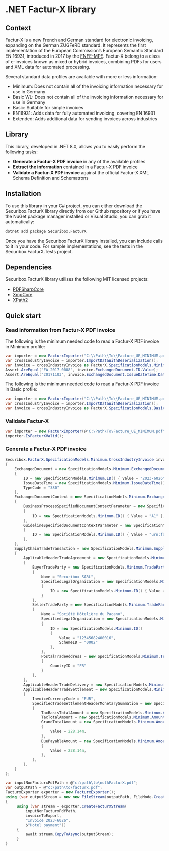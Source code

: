 # .NET Factur-X library

## Context
Factur-X is a new French and German standard for electronic invoicing, expanding on the German ZUGFeRD standard. It represents the first implementation of the European Commission’s European Semantic Standard EN 16931, introduced in 2017 by the [FNFE-MPE](http://fnfe-mpe.org/factur-x/). Factur-X belong to a class of e-invoices known as mixed or hybrid invoices, combining PDFs for users and XML data for automated processing.

Several standard data profiles are available with more or less information:
- Minimum: Does not contain all of the invoicing information necessary for use in Germany
- Basic WL: Does not contain all of the invoicing information necessary for use in Germany
- Basic: Suitable for simple invoices
- EN16931: Adds data for fully automated invoicing, covering EN 16931
- Extended: Adds additional data for sending invoices across industries

## Library
This library, developed in .NET 8.0, allows you to easily perform the following tasks:
- **Generate a Factur-X PDF invoice** in any of the available profiles
- **Extract the information** contained in a Factur-X PDF invoice
- **Validate a Factur-X PDF invoice** against the official Factur-X XML Schema Definition and Schematrons

## Installation
To use this library in your C# project, you can either download the Securibox.FacturX library directly from our Github repository or if you have the NuGet package manager installed or Visual Studio, you can grab it automatically:
```sh
dotnet add package Securibox.FacturX
```
Once you have the Securibox FacturX library installed, you can include calls to it in your code.
For sample implementations, see the tests in the Securibox.FacturX.Tests project.

## Dependencies
Securibox.FacturX library utilises the following MIT licensed projects:
- [PDFSharpCore](https://github.com/ststeiger/PdfSharpCore)
- [XmpCore](https://github.com/drewnoakes/xmp-core-dotnet)
- [XPath2](https://github.com/StefH/XPath2.Net)

## Quick start
### Read information from Factur-X PDF invoice
The following is the minimum needed code to read a Factur-X PDF invoice in Minimum profile:
```csharp
var importer = new FacturxImporter("C:\\Path\\To\\Facture_UE_MINIMUM.pdf"));
var crossIndustryInvoice = importer.ImportDataWithDeserialization();
var invoice = crossIndustryInvoice as FacturX.SpecificationModels.Minimum.CrossIndustryInvoice;
Assert.AreEqual("FA-2017-0008", invoice.ExchangedDocument.ID.Value);
Assert.AreEqual("20171103", invoice.ExchangedDocument.IssueDateTime.DateTimeString.Value);
```
The following is the minimum needed code to read a Factur-X PDF invoice in Basic profile:
```csharp
var importer = new FacturxImporter("C:\\Path\\To\\Facture_UE_MINIMUM.pdf"));
var crossIndustryInvoice = importer.ImportDataWithDeserialization();
var invoice = crossIndustryInvoice as FacturX.SpecificationModels.Basic.CrossIndustryInvoice;
```

### Validate Factur-X
```csharp
var importer = new FacturxImporter(@"C:\Path\To\Facture_UE_MINIMUM.pdf"));
importer.IsFacturXValid();
```

### Generate a Factur-X PDF invoice
```csharp
Securibox.FacturX.SpecificationModels.Minimum.CrossIndustryInvoice invoiceToExport = new Securibox.FacturX.SpecificationModels.Minimum.CrossIndustryInvoice()
{
    ExchangedDocument = new SpecificationModels.Minimum.ExchangedDocument()
    {
        ID = new SpecificationModels.Minimum.ID() { Value = "2023-6026" },
        IssueDateTime = new SpecificationModels.Minimum.IssueDateTime() { DateTimeString = new SpecificationModels.Minimum.DateTimeString() { Value = "20230928", Format = "102" } },
        TypeCode = "380"
    },
    ExchangedDocumentContext = new SpecificationModels.Minimum.ExchangedDocumentContext()
    {
        BusinessProcessSpecifiedDocumentContextParameter = new SpecificationModels.Minimum.DocumentContextParameter()
        {
            ID = new SpecificationModels.Minimum.ID() { Value = "A1" },
        },
        GuidelineSpecifiedDocumentContextParameter = new SpecificationModels.Minimum.DocumentContextParameter()
        {
            ID = new SpecificationModels.Minimum.ID() { Value = "urn:factur-x.eu:1p0:minimum" }
        },
    },
    SupplyChainTradeTransaction = new SpecificationModels.Minimum.SupplyChainTradeTransaction()
    {
        ApplicableHeaderTradeAgreement = new SpecificationModels.Minimum.HeaderTradeAgreement()
        {
            BuyerTradeParty = new SpecificationModels.Minimum.TradeParty()
            {
                Name = "Securibox SARL",
                SpecifiedLegalOrganization = new SpecificationModels.Minimum.LegalOrganization()
                {
                    ID = new SpecificationModels.Minimum.ID() { Value = "50000371000034", SchemeID = "0002" },
                }
            },
            SellerTradeParty = new SpecificationModels.Minimum.TradeParty()
            {
                Name = "Société Hôtelière du Pacano",
                SpecifiedLegalOrganization = new SpecificationModels.Minimum.LegalOrganization()
                {
                    ID = new SpecificationModels.Minimum.ID()
                    {
                        Value = "12345682400016",
                        SchemeID = "0002"
                    },
                },
                PostalTradeAddress = new SpecificationModels.Minimum.TradeAddress()
                {
                    CountryID = "FR"
                }
            },
        },
        ApplicableHeaderTradeDelivery = new SpecificationModels.Minimum.HeaderTradeDelivery() { },
        ApplicableHeaderTradeSettlement = new SpecificationModels.Minimum.HeaderTradeSettlement()
        {
            InvoiceCurrencyCode = "EUR",
            SpecifiedTradeSettlementHeaderMonetarySummation = new SpecificationModels.Minimum.TradeSettlementHeaderMonetarySummation()
            {
                TaxBasisTotalAmount = new SpecificationModels.Minimum.Amount() { Value = 207.55m },
                TaxTotalAmount = new SpecificationModels.Minimum.Amount() { Value = 20.59m, CurrencyID = "EUR" },
                GrandTotalAmount = new SpecificationModels.Minimum.Amount()
                {
                    Value = 228.14m,
                },
                DuePayableAmount = new SpecificationModels.Minimum.Amount()
                {
                    Value = 228.14m,
                },
            },
        },
    }
};

var inputNonFacturxPdfPath = @"c:\path\to\notAFacturX.pdf";
var outputPath = @"c:\path\to\facturx.pdf";
FacturxExporter exporter = new FacturxExporter();
using (var outputStream = new new FileStream(outputPath, FileMode.Create))
{
     using (var stream = exporter.CreateFacturXStream(
         inputNonFacturxPdfPath,
         invoiceToExport,
         "Invoice 2023-6026",
         $"Hotel payment"))
     {
         await stream.CopyToAsync(outputStream);
     }    
}
```



